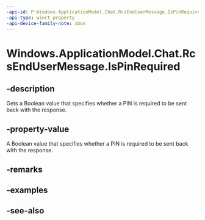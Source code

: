 ```yaml
---
-api-id: P:Windows.ApplicationModel.Chat.RcsEndUserMessage.IsPinRequired
-api-type: winrt property
-api-device-family-note: xbox
---
```


<!-- Property syntax
public bool IsPinRequired { get; }
-->

# Windows.ApplicationModel.Chat.RcsEndUserMessage.IsPinRequired

## -description
Gets a Boolean value that specifies whether a PIN is required to be sent back with the response.

## -property-value
A Boolean value that specifies whether a PIN is required to be sent back with the response.

## -remarks

## -examples

## -see-also
